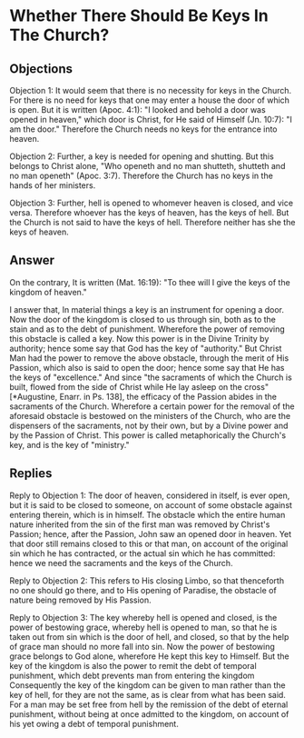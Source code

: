 # Whether There Should Be Keys In The Church?

## Objections

Objection 1: It would seem that there is no necessity for keys in the Church. For there is no need for keys that one may enter a house the door of which is open. But it is written (Apoc. 4:1): "I looked and behold a door was opened in heaven," which door is Christ, for He said of Himself (Jn. 10:7): "I am the door." Therefore the Church needs no keys for the entrance into heaven.

Objection 2: Further, a key is needed for opening and shutting. But this belongs to Christ alone, "Who openeth and no man shutteth, shutteth and no man openeth" (Apoc. 3:7). Therefore the Church has no keys in the hands of her ministers.

Objection 3: Further, hell is opened to whomever heaven is closed, and vice versa. Therefore whoever has the keys of heaven, has the keys of hell. But the Church is not said to have the keys of hell. Therefore neither has she the keys of heaven.

## Answer

On the contrary, It is written (Mat. 16:19): "To thee will I give the keys of the kingdom of heaven."

I answer that, In material things a key is an instrument for opening a door. Now the door of the kingdom is closed to us through sin, both as to the stain and as to the debt of punishment. Wherefore the power of removing this obstacle is called a key. Now this power is in the Divine Trinity by authority; hence some say that God has the key of "authority." But Christ Man had the power to remove the above obstacle, through the merit of His Passion, which also is said to open the door; hence some say that He has the keys of "excellence." And since "the sacraments of which the Church is built, flowed from the side of Christ while He lay asleep on the cross" [*Augustine, Enarr. in Ps. 138], the efficacy of the Passion abides in the sacraments of the Church. Wherefore a certain power for the removal of the aforesaid obstacle is bestowed on the ministers of the Church, who are the dispensers of the sacraments, not by their own, but by a Divine power and by the Passion of Christ. This power is called metaphorically the Church's key, and is the key of "ministry."

## Replies

Reply to Objection 1: The door of heaven, considered in itself, is ever open, but it is said to be closed to someone, on account of some obstacle against entering therein, which is in himself. The obstacle which the entire human nature inherited from the sin of the first man was removed by Christ's Passion; hence, after the Passion, John saw an opened door in heaven. Yet that door still remains closed to this or that man, on account of the original sin which he has contracted, or the actual sin which he has committed: hence we need the sacraments and the keys of the Church.

Reply to Objection 2: This refers to His closing Limbo, so that thenceforth no one should go there, and to His opening of Paradise, the obstacle of nature being removed by His Passion.

Reply to Objection 3: The key whereby hell is opened and closed, is the power of bestowing grace, whereby hell is opened to man, so that he is taken out from sin which is the door of hell, and closed, so that by the help of grace man should no more fall into sin. Now the power of bestowing grace belongs to God alone, wherefore He kept this key to Himself. But the key of the kingdom is also the power to remit the debt of temporal punishment, which debt prevents man from entering the kingdom Consequently the key of the kingdom can be given to man rather than the key of hell, for they are not the same, as is clear from what has been said. For a man may be set free from hell by the remission of the debt of eternal punishment, without being at once admitted to the kingdom, on account of his yet owing a debt of temporal punishment.